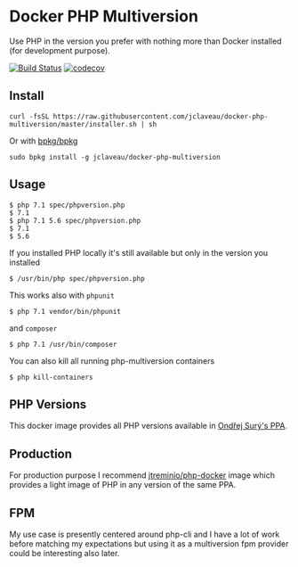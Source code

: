 # Docker PHP Multiversion
Use PHP in the version you prefer with nothing more than Docker installed (for development purpose).

[![Build Status](https://travis-ci.org/jclaveau/docker-php-multiversion.png?branch=master)](https://travis-ci.org/jclaveau/docker-php-multiversion)
[![codecov](https://codecov.io/gh/jclaveau/docker-php-multiversion/branch/master/graph/badge.svg)](https://codecov.io/gh/jclaveau/docker-php-multiversion)

## Install
```
curl -fsSL https://raw.githubusercontent.com/jclaveau/docker-php-multiversion/master/installer.sh | sh
```
Or with [bpkg/bpkg](https://github.com/bpkg/bpkg#bpkg---)
```
sudo bpkg install -g jclaveau/docker-php-multiversion
```

## Usage
```shell
$ php 7.1 spec/phpversion.php
$ 7.1
$ php 7.1 5.6 spec/phpversion.php
$ 7.1
$ 5.6
```
If you installed PHP locally it's still available but only in the version you installed
```shell
$ /usr/bin/php spec/phpversion.php
```


This works also with `phpunit`
```shell
$ php 7.1 vendor/bin/phpunit
```
and `composer`
```shell
$ php 7.1 /usr/bin/composer
```

You can also kill all running php-multiversion containers
```shell
$ php kill-containers
```

## PHP Versions
This docker image provides all PHP versions available in [Ondřej Surý's PPA](https://github.com/oerdnj/deb.sury.org).

## Production
For production purpose I recommend [jtreminio/php-docker](https://github.com/jtreminio/php-docker) image which provides a light image of PHP in any version of the same PPA.

## FPM
My use case is presently centered around php-cli and I have a lot of work before matching my expectations but using it as a multiversion fpm provider could be interesting also later.
